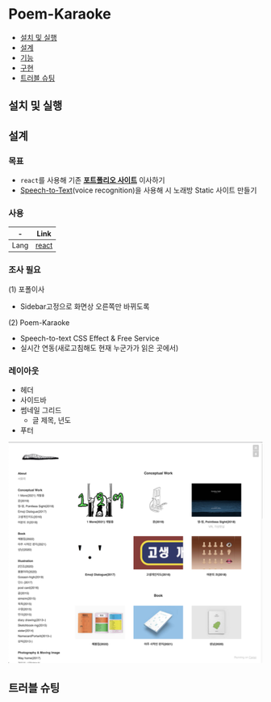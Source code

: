 # Poem-Karaoke

- [설치 및 실행](#설치-및-실행)
- [설계](#설계)
- [기능](#기능)
- [구현](#구현)
- [트러블 슈팅](#트러블-슈팅)

## 설치 및 실행
## 설계
### 목표
- `react`를 사용해 기존 **[포트폴리오 사이트](https://cargocollective.com/suhyouri)** 이사하기 
- [Speech-to-Text](https://cloud.google.com/products?hl=ko)(voice recognition)을 사용해 시 노래방 Static 사이트 만들기 

### 사용

| -             | Link                                                            |
|---------------|-----------------------------------------------------------------|
| Lang          | [react](https://reactjs.org/)                                   |

### 조사 필요

(1) 포폴이사 
- Sidebar고정으로 화면상 오른쪽만 바뀌도록 

(2) Poem-Karaoke 
- Speech-to-text CSS Effect & Free Service 
- 실시간 연동(새로고침해도 현재 누군가가 읽은 곳에서) 
 
### 레이아웃

- 헤더
- 사이드바 
- 썸네일 그리드 
  - 글 제목, 년도
- 푸터

![](/docs/layout.png)


## 트러블 슈팅
